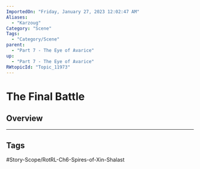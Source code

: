 ```yaml
---
ImportedOn: "Friday, January 27, 2023 12:02:47 AM"
Aliases:
  - "Karzoug"
Category: "Scene"
Tags:
  - "Category/Scene"
parent:
  - "Part 7 - The Eye of Avarice"
up:
  - "Part 7 - The Eye of Avarice"
RWtopicId: "Topic_11973"
---
```

# The Final Battle
## Overview

---
## Tags
#Story-Scope/RotRL-Ch6-Spires-of-Xin-Shalast


